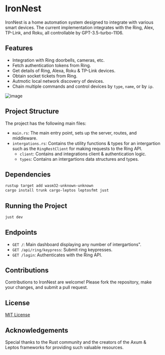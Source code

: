 # IronNest

IronNest is a home automation system designed to integrate with various smart devices. The current implementation integrates with the Ring, Alex, TP-Link, and Roku, all controllable by GPT-3.5-turbo-1106.

## Features

- Integration with Ring doorbells, cameras, etc.
- Fetch authentication tokens from Ring.
- Get details of Ring, Alexa, Roku & TP-Link devices.
- Obtain socket tickets from Ring.
- Autmotic local network discovery of devices.
- Chain multiple commands and control devices by `type`, `name`, or by `ip`.

![image](https://github.com/jiyuu-jin/IronNest/assets/19313806/c4426aed-3793-4e03-9973-87893cf2d8d3)

## Project Structure

The project has the following main files:
- `main.rs`: The main entry point, sets up the server, routes, and middleware.
- `intergations.rs`: Contains the utility functions & types for an intergartion such as the `RingRestClient` for making requests to the Ring API.
  - `client`: Contains and integrations client & authentication logic.
  - `types`: Contains an intergartions data structures and types.

## Dependencies

```bash
rustup target add wasm32-unknown-unknown
cargo install trunk cargo-leptos leptosfmt just
```

## Running the Project

```bash
just dev
```

## Endpoints

- `GET /`: Main dashboard displaying any number of intergartions".
- `GET /api/ring/keypress`: Submit ring keypresses.
- `GET /login`: Authenticates with the Ring API.

## Contributions

Contributions to IronNest are welcome! Please fork the repository, make your changes, and submit a pull request.

## License

[MIT License](LICENSE)

## Acknowledgements

Special thanks to the Rust community and the creators of the Axum & Leptos frameworks for providing such valuable resources.
